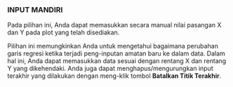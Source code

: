 
### INPUT MANDIRI

Pada pilihan ini, Anda dapat memasukkan secara manual nilai pasangan X dan Y pada plot yang telah disediakan.

Pilihan ini memungkinkan Anda untuk mengetahui bagaimana perubahan garis regresi ketika terjadi peng-inputan amatan baru ke dalam data. Dalam hal ini, Anda dapat memasukkan data sesuai dengan rentang X dan rentang Y yang dikehendaki. Anda juga dapat menghapus/mengurungkan input terakhir yang dilakukan dengan meng-klik tombol **Batalkan Titik Terakhir**. 